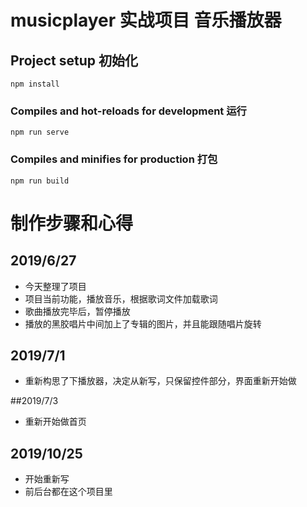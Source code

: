 # musicplayer 实战项目 音乐播放器

## Project setup 初始化

```
npm install
```

### Compiles and hot-reloads for development 运行

```
npm run serve
```

### Compiles and minifies for production 打包

```
npm run build
```

# 制作步骤和心得

## 2019/6/27

- 今天整理了项目
- 项目当前功能，播放音乐，根据歌词文件加载歌词
- 歌曲播放完毕后，暂停播放
- 播放的黑胶唱片中间加上了专辑的图片，并且能跟随唱片旋转

## 2019/7/1

- 重新构思了下播放器，决定从新写，只保留控件部分，界面重新开始做

##2019/7/3

- 重新开始做首页

## 2019/10/25

- 开始重新写
- 前后台都在这个项目里
